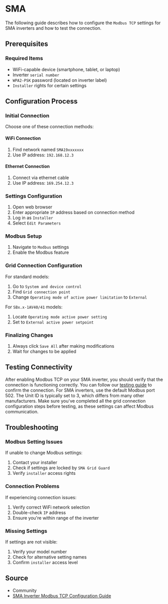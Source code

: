 # SMA

The following guide describes how to configure the `Modbus TCP` settings for SMA inverters and how to test the connection.

## Prerequisites

### Required Items

- WiFi-capable device (smartphone, tablet, or laptop)
- Inverter `serial number`
- `WPA2-PSK` password (located on inverter label)
- `Installer` rights for certain settings

## Configuration Process

### Initial Connection

Choose one of these connection methods:

#### WiFi Connection

1. Find network named `SMA19xxxxxxx`
2. Use IP address: `192.168.12.3`

#### Ethernet Connection

1. Connect via ethernet cable
2. Use IP address: `169.254.12.3`

### Settings Configuration

1. Open web browser
2. Enter appropriate `IP` address based on connection method
3. Log in as `Installer`
4. Select `Edit Parameters`

### Modbus Setup

1. Navigate to `Modbus` settings
2. Enable the Modbus feature

### Grid Connection Configuration

For standard models:

1. Go to `System and device control`
2. Find `Grid connection point`
3. Change `Operating mode of active power limitation` to `External`

For `SBx.x-1AV40/41` models:

1. Locate `Operating mode active power setting`
2. Set to `External active power setpoint`

### Finalizing Changes

1. Always click `Save All` after making modifications
2. Wait for changes to be applied

## Testing Connectivity

After enabling Modbus TCP on your SMA inverter, you should verify that the connection is functioning correctly. You can follow our [testing guide](https://github.com/srcfl/egw-getting-started/blob/main/test_con.md) to confirm the connection. For SMA inverters, use the default Modbus port 502. The Unit ID is typically set to 3, which differs from many other manufacturers. Make sure you've completed all the grid connection configuration steps before testing, as these settings can affect Modbus communication.

## Troubleshooting

### Modbus Setting Issues

If unable to change Modbus settings:

1. Contact your installer
2. Check if settings are locked by `SMA Grid Guard`
3. Verify `installer` access rights

### Connection Problems

If experiencing connection issues:

1. Verify correct WiFi network selection
2. Double-check `IP` address
3. Ensure you're within range of the inverter

### Missing Settings

If settings are not visible:

1. Verify your model number
2. Check for alternative setting names
3. Confirm `installer` access level

## Source

- Community
- [SMA Inverter Modbus TCP Configuration Guide](https://villageenergy.zohodesk.com/portal/en/kb/articles/instructions-for-enabling-modbus-tcp-on-sma-inverter-15-11-2023#Preparation_Checklist)
